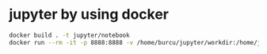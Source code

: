 # jupyter by using docker
```bash
docker build . -t jupyter/notebook
docker run --rm -it -p 8888:8888 -v /home/burcu/jupyter/workdir:/home/jupyter jupyter/notebook
```
